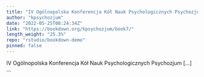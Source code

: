 ```yaml
---
title: "IV Ogólnopolska Konferencja Kół Nauk Psychologicznych Psychozjum"
author: "kpsychozjum"
date: "2022-05-25T08:24:34Z"
link: "https://bookdown.org/kpsychozjum/book7/"
length_weight: "25.3%"
repo: "rstudio/bookdown-demo"
pinned: false
---
```


IV Ogólnopolska Konferencja Kół Nauk Psychologicznych Psychozjum [...]  ...
